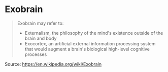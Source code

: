 # Exobrain

> Exobrain may refer to:
> - Externalism, the philosophy of the mind's existence outside of the brain and body
> - Exocortex, an artificial external information processing system that would augment a brain's biological high-level cognitive processes

Source: https://en.wikipedia.org/wiki/Exobrain
